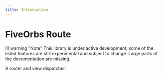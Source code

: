 ```yaml
---
title: Introduction
---
```

FiveOrbs Route
===========

!!! warning "Note"
    This library is under active development, some of the listed features are still experimental and subject to change. Large parts of the documentation are missing. 

A router and view dispatcher.

```php
```